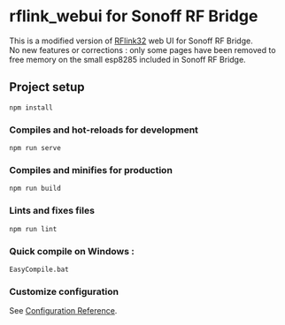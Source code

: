# rflink_webui for Sonoff RF Bridge

This is a modified version of [RFlink32](https://github.com/schmurtzm/RFLink32-For-Sonoff-RF-Bridge) web UI for Sonoff RF Bridge.   
No new features or corrections : only some pages have been removed to free memory on the small esp8285 included in Sonoff RF Bridge.

## Project setup
```
npm install
```

### Compiles and hot-reloads for development
```
npm run serve
```

### Compiles and minifies for production
```
npm run build
```

### Lints and fixes files
```
npm run lint
```

### Quick compile on Windows :
```
EasyCompile.bat
```



### Customize configuration
See [Configuration Reference](https://cli.vuejs.org/config/).
